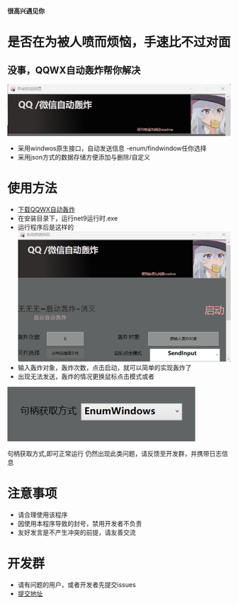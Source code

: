 #### 很高兴遇见你
# 是否在为被人喷而烦恼，手速比不过对面
## 没事，QQWX自动轰炸帮你解决
![alt text](1.png)
- 采用windwos原生接口，自动发送信息
-enum/findwindow任你选择
- 采用json方式的数据存储方便添加与删除/自定义

# 使用方法
-  [下载QQWX自动轰炸](https://github.com/whyxiaoxing/qqwxbiubiubiu/releases)
- 在安装目录下，运行net9运行时.exe
- 运行程序后是这样的
![alt text](image.png)
- 输入轰炸对象，轰炸次数，点击启动，就可以简单的实现轰炸了
- 出现无法发送，轰炸的情况更换鼠标点击模式或者
>
![alt text](image-1.png)

句柄获取方式,即可正常运行
仍然出现此类问题，请反馈至开发群，并携带日志信息
>
# 注意事项
- 请合理使用该程序
- 因使用本程序导致的封号，禁用开发者不负责
- 友好发言是不产生冲突的前提，请友善交流

# 开发群
- 请有问题的用户，或者开发者先提交issues
- [提交地址](https://github.com/whyxiaoxing/qqwxbiubiubiu/issues)